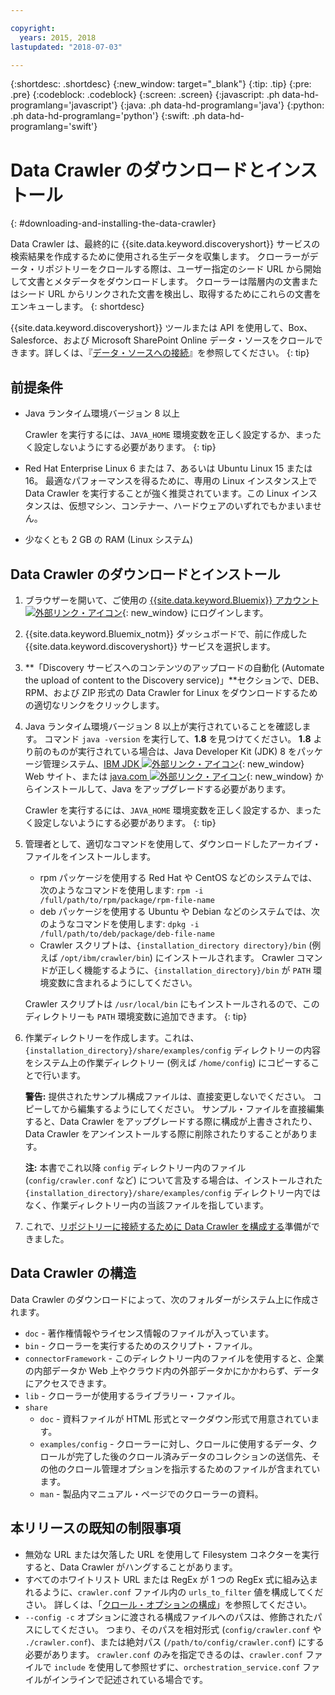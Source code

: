 ```yaml
---

copyright:
  years: 2015, 2018
lastupdated: "2018-07-03"

---
```


{:shortdesc: .shortdesc}
{:new_window: target="_blank"}
{:tip: .tip}
{:pre: .pre}
{:codeblock: .codeblock}
{:screen: .screen}
{:javascript: .ph data-hd-programlang='javascript'}
{:java: .ph data-hd-programlang='java'}
{:python: .ph data-hd-programlang='python'}
{:swift: .ph data-hd-programlang='swift'}

# Data Crawler のダウンロードとインストール
{: #downloading-and-installing-the-data-crawler}

Data Crawler は、最終的に {{site.data.keyword.discoveryshort}} サービスの検索結果を作成するために使用される生データを収集します。 クローラーがデータ・リポジトリーをクロールする際は、ユーザー指定のシード URL から開始して文書とメタデータをダウンロードします。 クローラーは階層内の文書またはシード URL からリンクされた文書を検出し、取得するためにこれらの文書をエンキューします。
{: shortdesc}

{{site.data.keyword.discoveryshort}} ツールまたは API を使用して、Box、Salesforce、および Microsoft SharePoint Online データ・ソースをクロールできます。詳しくは、『[データ・ソースへの接続](/docs/services/discovery/connect.html)』を参照してください。
{: tip}

## 前提条件

-   Java ランタイム環境バージョン 8 以上

    Crawler を実行するには、`JAVA_HOME` 環境変数を正しく設定するか、まったく設定しないようにする必要があります。
    {: tip}
-   Red Hat Enterprise Linux 6 または 7、あるいは Ubuntu Linux 15 または 16。 最適なパフォーマンスを得るために、専用の Linux インスタンス上で Data Crawler を実行することが強く推奨されています。この Linux インスタンスは、仮想マシン、コンテナー、ハードウェアのいずれでもかまいません。

-   少なくとも 2 GB の RAM (Linux システム)

## Data Crawler のダウンロードとインストール

1.  ブラウザーを開いて、ご使用の [{{site.data.keyword.Bluemix}} アカウント ![外部リンク・アイコン](../../icons/launch-glyph.svg "外部リンク・アイコン")](https://console.ng.bluemix.net){: new_window} にログインします。

1.  {{site.data.keyword.Bluemix_notm}} ダッシュボードで、前に作成した {{site.data.keyword.discoveryshort}} サービスを選択します。

1.  **「Discovery サービスへのコンテンツのアップロードの自動化 (Automate the upload of content to the Discovery service)」**セクションで、DEB、RPM、および ZIP 形式の Data Crawler for Linux をダウンロードするための適切なリンクをクリックします。

1.  Java ランタイム環境バージョン 8 以上が実行されていることを確認します。 コマンド `java -version` を実行して、**1.8** を見つけてください。 **1.8** より前のものが実行されている場合は、Java Developer Kit (JDK) 8 をパッケージ管理システム、[IBM JDK ![外部リンク・アイコン](../../icons/launch-glyph.svg "外部リンク・アイコン")](https://www.ibm.com/developerworks/java/jdk/){: new_window} Web サイト、または [java.com ![外部リンク・アイコン](../../icons/launch-glyph.svg "外部リンク・アイコン")](http://www.java.com){: new_window} からインストールして、Java をアップグレードする必要があります。

    Crawler を実行するには、`JAVA_HOME` 環境変数を正しく設定するか、まったく設定しないようにする必要があります。
    {: tip}

1.  管理者として、適切なコマンドを使用して、ダウンロードしたアーカイブ・ファイルをインストールします。

    -   rpm パッケージを使用する Red Hat や CentOS などのシステムでは、次のようなコマンドを使用します: `rpm -i /full/path/to/rpm/package/rpm-file-name`
    -   deb パッケージを使用する Ubuntu や Debian などのシステムでは、次のようなコマンドを使用します: `dpkg -i /full/path/to/deb/package/deb-file-name`
    -   Crawler スクリプトは、`{installation_directory directory}/bin` (例えば `/opt/ibm/crawler/bin`) にインストールされます。 Crawler コマンドが正しく機能するように、`{installation_directory}/bin` が `PATH` 環境変数に含まれるようにしてください。

    Crawler スクリプトは `/usr/local/bin` にもインストールされるので、このディレクトリーも `PATH` 環境変数に追加できます。
    {: tip}
1.  作業ディレクトリーを作成します。これは、`{installation_directory}/share/examples/config` ディレクトリーの内容をシステム上の作業ディレクトリー (例えば `/home/config`) にコピーすることで行います。

    **警告:** 提供されたサンプル構成ファイルは、直接変更しないでください。 コピーしてから編集するようにしてください。 サンプル・ファイルを直接編集すると、Data Crawler をアップグレードする際に構成が上書きされたり、Data Crawler をアンインストールする際に削除されたりすることがあります。

    **注:** 本書でこれ以降 `config` ディレクトリー内のファイル (`config/crawler.conf` など) について言及する場合は、インストールされた `{installation_directory}/share/examples/config` ディレクトリー内ではなく、作業ディレクトリー内の当該ファイルを指しています。

1.  これで、[リポジトリーに接続するために Data Crawler を構成する](/docs/services/discovery/data-crawler-seeds.html)準備ができました。

## Data Crawler の構造

Data Crawler のダウンロードによって、次のフォルダーがシステム上に作成されます。

-   `doc` - 著作権情報やライセンス情報のファイルが入っています。
-   `bin` - クローラーを実行するためのスクリプト・ファイル。
-   `connectorFramework` - このディレクトリー内のファイルを使用すると、企業の内部データか Web 上やクラウド内の外部データかにかかわらず、データにアクセスできます。
-   `lib` - クローラーが使用するライブラリー・ファイル。
-   `share`
    -   `doc` - 資料ファイルが HTML 形式とマークダウン形式で用意されています。
    -   `examples/config` - クローラーに対し、クロールに使用するデータ、クロールが完了した後のクロール済みデータのコレクションの送信先、その他のクロール管理オプションを指示するためのファイルが含まれています。
    -   `man` - 製品内マニュアル・ページでのクローラーの資料。

## 本リリースの既知の制限事項

-   無効な URL または欠落した URL を使用して Filesystem コネクターを実行すると、Data Crawler がハングすることがあります。
-   すべてのホワイトリスト URL または RegEx が 1 つの RegEx 式に組み込まれるように、`crawler.conf` ファイル内の `urls_to_filter` 値を構成してください。 詳しくは、「[クロール・オプションの構成](/docs/services/discovery/data-crawler-discovery.html#configuring-crawl-options)」を参照してください。
-   `--config -c` オプションに渡される構成ファイルへのパスは、修飾されたパスにしてください。 つまり、そのパスを相対形式 (`config/crawler.conf` や `./crawler.conf`)、または絶対パス (`/path/to/config/crawler.conf`) にする必要があります。 `crawler.conf` のみを指定できるのは、`crawler.conf` ファイルで `include` を使用して参照せずに、`orchestration_service.conf` ファイルがインラインで記述されている場合です。
